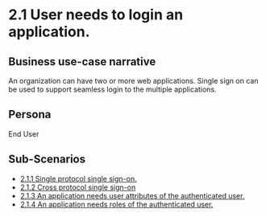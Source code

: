 # 2.1 User needs to login an application.

## Business use-case narrative
An organization can have two or more web applications. Single sign on can be used to support seamless login to the 
multiple applications.

## Persona
End User

## Sub-Scenarios
- [2.1.1 Single protocol single sign-on.]()
- [2.1.2 Cross protocol single sign-on]()
- [2.1.3 An application needs user attributes of the authenticated user.]()
- [2.1.4 An application needs roles of the authenticated user.]()
